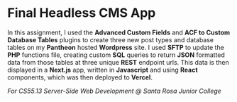 # Final Headless CMS App

In this assignment,
I used the **Advanced Custom Fields** and **ACF to Custom Database Tables** plugins
to create three new post types and database tables on my **Pantheon** hosted **Wordpress** site.
I used **SFTP** to update the **PHP** functions file,
creating custom **SQL** queries to return **JSON** formatted data from those tables at three unique **REST** endpoint urls.
This data is then displayed in a **Next.js** app,
written in **Javascript** and using **React** components,
which was then deployed to **Vercel**.

*For CS55.13 Server-Side Web Development @ Santa Rosa Junior College*